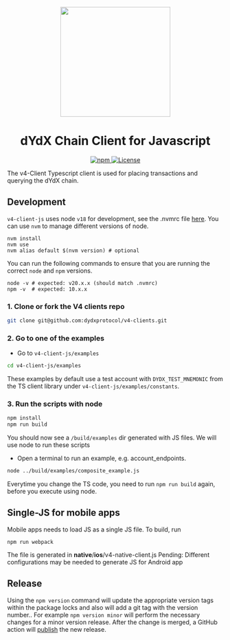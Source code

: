 <p align="center"><img src="https://dydx.exchange/icon.svg?" width="256" /></p>

<h1 align="center">dYdX Chain Client for Javascript</h1>

<div align="center">
  <a href='https://www.npmjs.com/package/@dydxprotocol/v4-client-js'>
    <img src='https://img.shields.io/npm/v/@dydxprotocol/v4-client-js.svg' alt='npm'/>
  </a>
  <a href='https://github.com/dydxprotocol/v4-clients/blob/main/v4-client-js/LICENSE'>
    <img src='https://img.shields.io/badge/License-AGPL_v3-blue.svg' alt='License' />
  </a>
</div>

The v4-Client Typescript client is used for placing transactions and querying the dYdX chain.

## Development

`v4-client-js` uses node `v18` for development, see the .nvmrc file [here](https://github.com/dydxprotocol/v4-clients/blob/main/v4-client-js/.nvmrc).
You can use `nvm` to manage different versions of node.

```
nvm install
nvm use
nvm alias default $(nvm version) # optional
```

You can run the following commands to ensure that you are running the correct `node` and `npm` versions.

```
node -v # expected: v20.x.x (should match .nvmrc)
npm -v  # expected: 10.x.x
```

### 1. Clone or fork the V4 clients repo

```bash
git clone git@github.com:dydxprotocol/v4-clients.git
```

### 2. Go to one of the examples

- Go to `v4-client-js/examples`

```bash
cd v4-client-js/examples
```

These examples by default use a test account with `DYDX_TEST_MNEMONIC` from the TS client library under `v4-client-js/examples/constants`.

### 3. Run the scripts with node

```bash
npm install
npm run build
```

You should now see a `/build/examples` dir generated with JS files. We will use node to run these scripts

- Open a terminal to run an example, e.g. account_endpoints.

```bash
node ../build/examples/composite_example.js

```

Everytime you change the TS code, you need to run `npm run build` again, before you execute using node.

## Single-JS for mobile apps

Mobile apps needs to load JS as a single JS file. To build, run

```
npm run webpack
```

The file is generated in **native**/**ios**/v4-native-client.js
Pending: Different configurations may be needed to generate JS for Android app

## Release

Using the `npm version` command will update the appropriate version tags within the package locks and also will add a git tag with the version number..
For example `npm version minor` will perform the necessary changes for a minor version release. After the change is merged, a GitHub action will
[publish](https://github.com/dydxprotocol/v4-clients/blob/master/.github/workflows/js-publish.yml) the new release.
